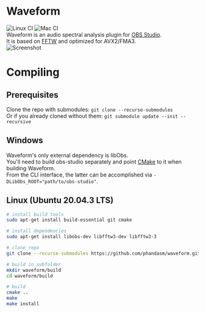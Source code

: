 # Waveform
![Linux CI](https://github.com/phandasm/waveform/actions/workflows/main.yml/badge.svg?event=push) ![Mac CI](https://github.com/phandasm/waveform/actions/workflows/macos.yml/badge.svg?event=push)  
Waveform is an audio spectral analysis plugin for [OBS Studio](https://obsproject.com/).  
It is based on [FFTW](https://www.fftw.org/) and optimized for AVX2/FMA3.  
![Screenshot](https://i.imgur.com/y40gfQB.png)

# Compiling
## Prerequisites
Clone the repo with submodules: `git clone --recurse-submodules`  
Or if you already cloned without them: `git submodule update --init --recursive`

## Windows
Waveform's only external dependency is libObs.  
You'll need to build obs-studio separately and point [CMake](https://cmake.org/) to it when building Waveform.  
From the CLI interface, the latter can be accomplished via `-DLibObs_ROOT="path/to/obs-studio"`.

## Linux (Ubuntu 20.04.3 LTS)
```bash
# install build tools
sudo apt-get install build-essential git cmake

# install dependencies
sudo apt-get install libobs-dev libfftw3-dev libfftw3-3

# clone repo
git clone --recurse-submodules https://github.com/phandasm/waveform.git

# build in subfolder
mkdir waveform/build
cd waveform/build

# build
cmake ..
make
make install
```
